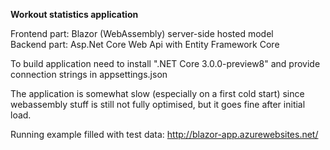 **Workout statistics application**

Frontend part: Blazor (WebAssembly) server-side hosted model \
Backend part: Asp.Net Core Web Api with Entity Framework Core

To build application need to install ".NET Core 3.0.0-preview8" and provide connection strings in appsettings.json

The application is somewhat slow (especially on a first cold start) since webassembly stuff is still not fully optimised, but it goes fine after initial load.

Running example filled with test data: http://blazor-app.azurewebsites.net/